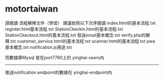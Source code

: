 # motortaiwan
請閱讀   流程解釋文件（學習）
建議依照以下次序閱讀
index.html的基本流程.txt
register.html基本流程.txt
StationCkeckin.html的基本流程.txt
StationCkeckout.html的基本流程.txt
發送email基本概念.txt
verify.php的解釋.txt
customer_service.html的基本流程.txt
scanner.html的基本流程.txt
pwa基本概念.txt
notification.js用途.txt

而數據庫Mysql 是在port7780上的
yinghai-users內

------------------------------------------------------------
推送notification endpoint的數據在
yinghai-endpoint內

